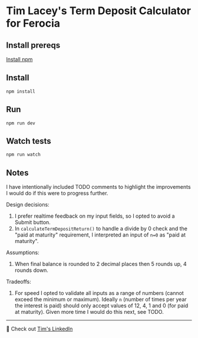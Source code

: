 # Tim Lacey's Term Deposit Calculator for Ferocia

## Install prereqs

[Install npm](https://docs.npmjs.com/downloading-and-installing-node-js-and-npm)

## Install

`npm install`

## Run

`npm run dev`

## Watch tests

`npm run watch`



## Notes

I have intentionally included TODO comments to highlight the improvements I would do if this were to progress further.

Design decisions:

1. I prefer realtime feedback on my input fields, so I opted to avoid a Submit button.
2. In `calculateTermDepositReturn()` to handle a divide by 0 check and the "paid at maturity" requirement, I interpreted an input of `n=0` as "paid at maturity".

Assumptions:

1. When final balance is rounded to 2 decimal places then 5 rounds up, 4 rounds down.

Tradeoffs:

1. For speed I opted to validate all inputs as a range of numbers (cannot exceed the minimum or maximum). Ideally `n` (number of times per year the interest is paid) should only accept values of 12, 4, 1 and 0 (for paid at maturity). Given more time I would do this next, see TODO.

---

👋 Check out [Tim's LinkedIn](https://www.linkedin.com/in/timalacey/)
